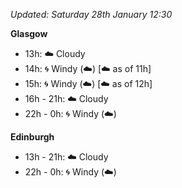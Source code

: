 *Updated: Saturday 28th January 12:30*

**Glasgow**

* 13h: :cloud: Cloudy
* 14h: :cyclone: Windy (:cloud:) [:cloud: as of 11h]
* 15h: :cyclone: Windy (:cloud:) [:cloud: as of 12h]
* 16h - 21h: :cloud: Cloudy
* 22h - 0h: :cyclone: Windy (:cloud:)

**Edinburgh**

* 13h - 21h: :cloud: Cloudy
* 22h - 0h: :cyclone: Windy (:cloud:)
